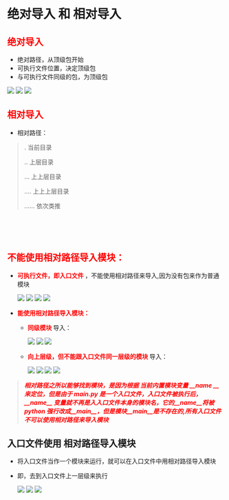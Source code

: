 # 绝对导入 和 相对导入


## **<font color="red"> 绝对导入 </font>**

- 绝对路径，从顶级包开始
- 可执行文件位置，决定顶级包
- 与可执行文件同级的包，为顶级包


![](../Chapter6.工程的组织结构/Picture/6.36.png)
![](../Chapter6.工程的组织结构/Picture/6.37.png)
![](../Chapter6.工程的组织结构/Picture/6.38.png)

 
 ## **<font color="red"> 相对导入 </font>**
  
- 相对路径：


> . 当前目录
> 
> .. 上层目录
> 
> ... 上上层目录
> 
> .... 上上上层目录
> 
> ...... 依次类推

<br>
<br>
<br>


## **<font color="red"> 不能使用相对路径导入模块：</font>**
  - **<font color="red"> 可执行文件，即入口文件 </font>**，不能使用相对路径来导入,因为没有包来作为普通模块


    ![](../Chapter6.工程的组织结构/Picture/6.46.png)
    ![](../Chapter6.工程的组织结构/Picture/6.47.png)
    ![](../Chapter6.工程的组织结构/Picture/6.48.png)
    ![](../Chapter6.工程的组织结构/Picture/6.49.png)



- **<font color="red"> 能使用相对路径导入模块：</font>**
  
  - **<font color="red"> 同级模块 </font>** 导入：
  
    ![](../Chapter6.工程的组织结构/Picture/6.39.png)
    ![](../Chapter6.工程的组织结构/Picture/6.40.png)
    ![](../Chapter6.工程的组织结构/Picture/6.41.png)


  - **<font color="red"> 向上层级，但不能跟入口文件同一层级的模块 </font>** 导入：
  
    ![](../Chapter6.工程的组织结构/Picture/6.42.png)
    ![](../Chapter6.工程的组织结构/Picture/6.43.png)
    ![](../Chapter6.工程的组织结构/Picture/6.44.png)
    ![](../Chapter6.工程的组织结构/Picture/6.45.png)

> _**<font color="red"> 相对路径之所以能够找到模块，是因为根据 当前内置模块变量 \_\_name \_\_ 来定位，但是由于 main.py 是一个入口文件，入口文件被执行后， \_\_name\_\_ 变量就不再是入入口文件本身的模块名，它的\_\_name\_\_将被 python 强行改成\_\_main\_\_，但是模块\_\_main\_\_是不存在的,所有入口文件不可以使用相对路径来导入模块</font>**_


## **入口文件使用 相对路径导入模块**

- 将入口文件当作一个模块来运行，就可以在入口文件中用相对路径导入模块
- 即，去到入口文件上一层级来执行


    ![](../Chapter6.工程的组织结构/Picture/6.50.png)
    ![](../Chapter6.工程的组织结构/Picture/6.51.png)
    ![](../Chapter6.工程的组织结构/Picture/6.52.png)

